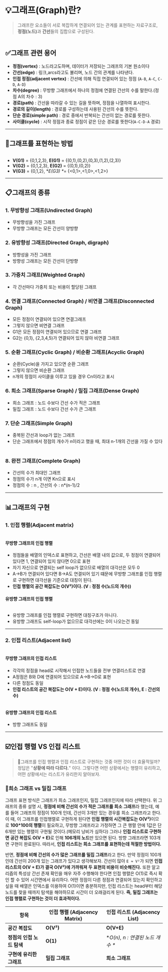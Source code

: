 <h1 id="💡그래프graph란">💡그래프(Graph)란?</h1>
<blockquote>
<p>그래프란 요소들이 서로 복잡하게 연결되어 있는 관계를 표현하는 자료구조로, <strong>정점(노드)</strong>과 <strong>간선</strong>들의 집합으로 구성된다.</p>
</blockquote>
<p><img alt="" src="https://velog.velcdn.com/images/dev_ssj/post/de4b6c14-cf7e-415d-9136-653484664ecb/image.png" /></p>
<h2 id="✅그래프-관련-용어">✅그래프 관련 용어</h2>
<ul>
<li><strong>정점(vertex)</strong> : 노드라고도하며, 데이터가 저장되는 그래프의 기본 원소이다</li>
<li><strong>간선(edge)</strong> : 링크,arcs라고도 불리며, 노드 간의 관계를 나타낸다.</li>
<li><strong>인접 정점(adjacent vertex)</strong> : 간선에 의해 직접 연결되어 있는 정점 (<code>A-B</code>, <code>A-C</code>, <code>C-D</code>, <code>A-D</code>) </li>
<li><strong>차수(degree)</strong> : 무방향 그래프에서 하나의 정점에 연결된 간선의 수를 말한다.(정점 A의 차수 : 3)</li>
<li><strong>경로(path)</strong> : 간선을 따라갈 수 있는 길을 뜻하며, 정점을 나열하여 표시한다.</li>
<li><strong>경로의 길이(length)</strong> : 경로를 구성하는데 사용된 간선의 수를 뜻한다.</li>
<li><strong>단순 경로(simple path)</strong> : 경로 중에서 반복되는 간선이 없는 경로를 뜻한다.</li>
<li><strong>사이클(cycle)</strong> : 시작 정점과 종료 정점이 같은 단순 경로를 뜻한다(<code>A-C-D-A</code> 경로)</li>
</ul>
<hr />
<h2 id="💭그래프를-표현하는-방법">💭그래프를 표현하는 방법</h2>
<p><img alt="" src="https://velog.velcdn.com/images/dev_ssj/post/f151e3a2-f6bb-4de0-b84a-9fece2c9e66d/image.png" /></p>
<ul>
<li><strong>V(G1)</strong> = {0,1,2,3}, <strong>E(G1)</strong> = {(0,1),(0,2),(0,3),(1,2),(2,3)}</li>
<li><strong>V(G2)</strong> = {0,1,2,3}, <strong>E(G2)</strong> = {(0,1),(0,2)}</li>
<li><strong>V(G3)</strong> = {0,1,2}, *<em>E(G3) *</em>= {&lt;0,1&gt;,&lt;1,0&gt;,&lt;1,2&gt;}</li>
</ul>
<hr />
<h2 id="📋그래프의-종류">📋그래프의 종류</h2>
<h3 id="1-무방향성-그래프undirected-graph">1. 무방향성 그래프(Undirected Graph)</h3>
<ul>
<li>무방향성을 가진 그래프</li>
<li>무방향 그래프는 모든 간선이 양방향</li>
</ul>
<h3 id="2-유방향성-그래프directed-graph-digraph">2. 유방향성 그래프(Directed Graph, digraph)</h3>
<ul>
<li>방향성을 가진 그래프</li>
<li>방향성 그래프는 모든 간선이 단방향</li>
</ul>
<h3 id="3-가중치-그래프weighted-graph">3. 가중치 그래프(Weighted Graph)</h3>
<ul>
<li>각 간선마다 가중치 또는 비용이 할당된 그래프
<img alt="" src="https://velog.velcdn.com/images/dev_ssj/post/5f455b4f-a254-4f37-aefd-cdd6bc4c7e14/image.png" /></li>
</ul>
<h3 id="4-연결-그래프connected-graph--비연결-그래프disconnected-graph">4. 연결 그래프(Connected Graph) / 비연결 그래프(Disconnected Graph)</h3>
<ul>
<li>모든 정점이 연결되어 있으면 연결그래프</li>
<li>그렇지 않으면 비연결 그래프
<img alt="" src="https://velog.velcdn.com/images/dev_ssj/post/582c0c54-ef90-44dc-bb4d-3c6dde8dabb7/image.png" /></li>
<li>G1은 모든 정점이 연결되어 있으므로 연결 그래프</li>
<li>G2는 {0,1}, {2,3,4,5)가 연결되어 있지 않아 비연결 그래프</li>
</ul>
<h3 id="5-순환-그래프cyclic-graph--비순환-그래프acyclic-graph">5. 순환 그래프(Cyclic Graph) / 비순환 그래프(Acyclic Graph)</h3>
<ul>
<li>순환(Cycle)을 가지고 있으면 순환 그래프</li>
<li>그렇지 않으면 비순환 그래프</li>
<li>n개의 정점이 사이클을 이루고 있을 경우 Cn이라고 표시
<img alt="" src="https://velog.velcdn.com/images/dev_ssj/post/d59d9718-585c-445c-af1d-2aa51e555dc0/image.png" /></li>
</ul>
<h3 id="6-희소-그래프sparse-graph--밀집-그래프dense-graph">6. 희소 그래프(Sparse Graph) / 밀집 그래프(Dense Graph)</h3>
<ul>
<li>희소 그래프 : 노드 수보다 간선 수가 적은 그래프</li>
<li>밀집 그래프 : 노드 수보다 간선 수가 큰 그래프
<img alt="" src="https://velog.velcdn.com/images/dev_ssj/post/2137b758-72d9-413a-a9af-d8f4f61415f5/image.png" /></li>
</ul>
<h3 id="7-단순-그래프simple-graph">7. 단순 그래프(Simple Graph)</h3>
<ul>
<li>중복된 간선과 loop가 없는 그래프</li>
<li>단순 그래프에서 정점의 개수가 n이라고 했을 때, 최대 n-1개의 간선을 가질 수 있다
<img alt="" src="https://velog.velcdn.com/images/dev_ssj/post/8aa73936-1f77-48fd-9dd7-b35bd68b9f40/image.png" /></li>
</ul>
<h3 id="8-완전-그래프complete-graph">8. 완전 그래프(Complete Graph)</h3>
<ul>
<li>간선의 수가 최대인 그래프</li>
<li>정점의 수가 n개 이면 Kn으로 표시</li>
<li>정점의 수 : n , 간선의 수 : n*(n-1)/2
<img alt="" src="https://velog.velcdn.com/images/dev_ssj/post/e6651176-e8b4-436c-ac72-cad1605e9ee3/image.png" /></li>
</ul>
<hr />
<h2 id="📊그래프의-구현">📊그래프의 구현</h2>
<h3 id="1-인접-행렬adjacent-matrix">1. 인접 행렬(Adjacent matrix)</h3>
<p><img alt="" src="https://velog.velcdn.com/images/dev_ssj/post/c3e43deb-a7bd-4187-b139-24f943e85083/image.png" /></p>
<h4 id="무방향-그래프의-인접-행렬">무방향 그래프의 인접 행렬</h4>
<ul>
<li>정점들을 배열의 인덱스로 표현하고, 간선은 배열 내의 값으로, 두 정점이 연결되어 있다면 1, 연결되어 있지 않다면 0으로 표현</li>
<li>자기 자신으로 연결되는 self loop가 없으므로 배열의 대각선은 모두 0</li>
<li>A-&gt;B가 연결되어 있다면 B-&gt;A도 연결되어 있기 떄문에 무방향 그래프를 인접 행렬로 구현하면 대각선을 기준으로 대칭이 된다.</li>
<li><strong>인접 행렬의 공간 복잡도는 O(V²)이다. (V : 정점 수(노드의 개수))</strong></li>
</ul>
<h4 id="유방향-그래프의-인접-행렬">유방향 그래프의 인접 행렬</h4>
<p><img alt="" src="https://velog.velcdn.com/images/dev_ssj/post/0b5ed0b6-fc2b-49de-a71d-071823da43a2/image.png" /></p>
<ul>
<li>유방향 그래프를 인접 행렬로 구현하면 대칭구조가 아니다.</li>
<li>유방향 그래프도 self-loop가 없으므로 대각선에는 0이 나오는건 동일</li>
</ul>
<hr />
<h3 id="2-인접-리스트adjacent-list">2. 인접 리스트(Adjacent list)</h3>
<p><img alt="" src="https://velog.velcdn.com/images/dev_ssj/post/00a7fc8c-880f-4a51-aba5-695f3a536358/image.png" /></p>
<h4 id="무방향-그래프의-인접-리스트">무방향 그래프의 인접 리스트</h4>
<ul>
<li>각각의 정점을 head로 시작해서 인접한 노드들을 전부 연결리스트로 연결</li>
<li>A정점은 B와 D에 연결되어 있으므로 A-&gt;B-&gt;D로 표현</li>
<li>다른 정점도 동일</li>
<li><strong>인접 리스트의 공간 복잡도는 O(V + E)이다. (V : 정점 수(노드의 개수), E : 간선의 수)</strong></li>
</ul>
<p><img alt="" src="https://velog.velcdn.com/images/dev_ssj/post/b20883af-6e24-4f9d-a80d-fbe4be8da722/image.png" /></p>
<h4 id="유방향-그래프의-인접-리스트">유방향 그래프의 인접 리스트</h4>
<ul>
<li>방향 그래프도 동일</li>
</ul>
<hr />
<h2 id="☑️인접-행렬-vs-인접-리스트">☑️인접 행렬 VS 인접 리스트</h2>
<blockquote>
<p>🤔그래프를 인접 행렬과 인접 리스트로 구현하는 것중 어떤 것이 더 효율적일까?
정답은 &quot;<strong>상황에 따라 다르다.</strong>&quot; 이다.
그렇다면 어떤 상황에서는 행렬이 유리하고, 어떤 상황에서는 리스트가 유리한지 알아보자.</p>
</blockquote>
<h3 id="📌희소-그래프-vs-밀집-그래프">📌희소 그래프 vs 밀집 그래프</h3>
<p>그래프 표현 방식은 그래프가 희소 그래프인지, 밀집 그래프인지에 따라 선택한다.
위 그래프의 종류 설명 시, <strong>정점에 비해 간선의 수가 적은 그래프를 희소 그래프</strong>라 했는데, 예를 들어 그래프의 정점이 100개 인데, 간선이 3개만 있는 경우를 희소 그래프라고 한다.
이 때, 이 그래프를 인접행렬로 구현하게 된다면 <strong>인접 행렬의 시간복잡도는 O(V²)</strong>이므로 <strong>100*100의 행렬</strong>이 필요하고, 무방향 그래프라고 가정하면 그 큰 행렬 안에 1값은 단 6개만 있는 행렬이 구현될 것이다.(메모리 낭비가 심하다)
그러나 <strong>인접 리스트로 구현하면 공간 복잡도 O(V + E)</strong>로 인해 <strong>106개의 노드</strong>만 있으면 된다. 방향 그래프라면 103개면 구현이 완료된다.
따라서, <strong>인접 리스트는 희소 그래프를 표현하는데 적절한 방법이다.</strong></p>
<p>반면, <strong>정점에 비해 간선의 수가 많은 그래프를 밀집 그래프</strong>라고 한다. 만약 정점이 100개인데 간선이 200개 있는 그래프가 있다고 생각해보자. 간선이 많아 <code>E ≈ V²</code>가 되면 <strong>인접 리스트의 O(V + E)가 결국 O(V²)에 가까워져 두 표현의 비용이 비슷해진다.</strong> 또한 알고리즘의 특성상 간선 존재 확인을 매우 자주 수행해야 한다면 인접 행렬은 O(1)로 즉시 확인 할 수 있어 시간면에서 유리하다.
어떤 정점이 다른 정점과 연결되어 있는지 확인하고 싶을 때 배열은 인덱스를 이용하여 O(1)이면 충분하지만, 인접 리스트는 head부터 해당 노드를 찾을 때까지 탐색을 해야하므로 시간이 더 오래걸리게 된다. <strong>즉, 밀집 그래프는 인접 행렬로 구현하는 것이 더 효과적이다.</strong></p>
<table>
<thead>
<tr>
<th>항목</th>
<th>인접 행렬 (Adjacency Matrix)</th>
<th>인접 리스트 (Adjacency List)</th>
</tr>
</thead>
<tbody><tr>
<td><strong>공간 복잡도</strong></td>
<td><strong>O(V²)</strong></td>
<td><strong>O(V+E)</strong></td>
</tr>
<tr>
<td><strong>정점의 인접 노드 탐색</strong></td>
<td><strong>O(1)</strong></td>
<td>*<em>O(n), n : 연결된 노드 개수 *</em></td>
</tr>
<tr>
<td><strong>구현에 유리한 그래프</strong></td>
<td><strong>밀집 그래프</strong></td>
<td><strong>희소 그래프</strong></td>
</tr>
</tbody></table>